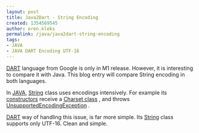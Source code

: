```yaml
---
layout: post
title: Java2Dart - String Encoding
created: 1354569545
author: oren.kleks
permalink: /java/java2dart-string-encoding
tags:
- JAVA
- JAVA DART Encoding UTF-16
---
```

<a href="http://www.dartlang.org/">DART</a> language from Google is only in M1 release. However, it is interesting to compare it with Java. This blog entry will compare String encoding in both languages.

In <a href="http://www.java.com/">JAVA</a>, <a href="http://docs.oracle.com/javase/7/docs/api/java/lang/String.html">String</a> class uses encodings intensively. For example its <a href="http://docs.oracle.com/javase/7/docs/api/java/lang/String.html#String%28byte[],%20java.nio.charset.Charset%29">constructors</a> receive a  <a href="http://docs.oracle.com/javase/7/docs/api/java/nio/charset/Charset.html">Charset class</a> , and throws <a href="http://docs.oracle.com/javase/7/docs/api/java/io/UnsupportedEncodingException.html">UnsupportedEncodingException</a> .

<a href="http://www.dartlang.org/">DART</a> way of handling this issue, is far more simple. Its <a href="http://api.dartlang.org/docs/bleeding_edge/dart_core/String.html">String</a> class supports only UTF-16. Clean and simple.
